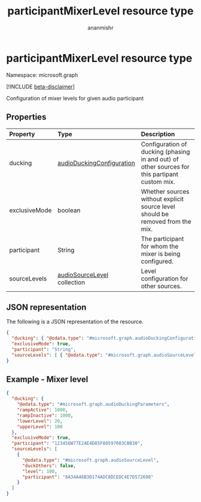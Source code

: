 ﻿---
title: "participantMixerLevel resource type"
description: "Configuration of mixer levels for given audio participant"
author: "ananmishr"
localization_priority: Normal
ms.prod: "cloud-communications"
doc_type: resourcePageType
---

# participantMixerLevel resource type

Namespace: microsoft.graph

[!INCLUDE [beta-disclaimer](../../includes/beta-disclaimer.md)]

Configuration of mixer levels for given audio participant

## Properties

| Property      | Type                                                      | Description                                                                                   |
| :------------ | :-------------------------------------------------------- | :-------------------------------------------------------------------------------------------- |
| ducking       | [audioDuckingConfiguration](audioduckingconfiguration.md) | Configuration of ducking (phasing in and out) of other sources for this partipant custom mix. |
| exclusiveMode | boolean                                                   | Whether sources without explicit source level should be removed from the mix.                 |
| participant   | String                                                    | The participant for whom the mixer is being configured.                                       |
| sourceLevels  | [audioSourceLevel](audiosourcelevel.md) collection        | Level configuration for other sources.                                                        |

## JSON representation

The following is a JSON representation of the resource.

<!-- {
  "blockType": "resource",
  "optionalProperties": [

  ],
  "@odata.type": "microsoft.graph.participantMixerLevel"
}-->

```json
{
  "ducking": { "@odata.type": "#microsoft.graph.audioDuckingConfiguration" },
  "exclusiveMode": true,
  "participant": "String",
  "sourceLevels": [ { "@odata.type": "#microsoft.graph.audioSourceLevel" } ]
}
```

## Example - Mixer level

<!-- {
  "blockType": "example",
  "@odata.type": "microsoft.graph.participantMixerLevel"
}-->

```json
{
  "ducking": {
    "@odata.type": "#microsoft.graph.audioDuckingParameters",
    "rampActive": 1000,
    "rampInactive": 1000,
    "lowerLevel": 20,
    "upperLevel": 100
  },
  "exclusiveMode": true,
  "participant": "123456W77E24E4D85F80597083CB830",
  "sourceLevels": [
    {
      "@odata.type": "#microsoft.graph.audioSourceLevel",
      "duckOthers": false,
      "level": 100,
      "participant": "8A34A46B3D174ADC8DCEDC4E7D572698"
    }
  ]
}
```

<!-- uuid: 8fcb5dbc-d5aa-4681-8e31-b001d5168d79
2015-10-25 14:57:30 UTC -->

<!--
{
  "type": "#page.annotation",
  "description": "participantMixerLevel resource",
  "keywords": "",
  "section": "documentation",
  "tocPath": "",
  "suppressions": []
}
-->
